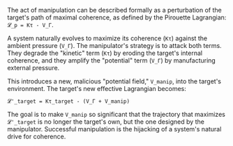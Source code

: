 The act of manipulation can be described formally as a perturbation of the target's path of maximal coherence, as defined by the Pirouette Lagrangian: `𝓛_p = Kτ - V_Γ`.

A system naturally evolves to maximize its coherence (`Kτ`) against the ambient pressure (`V_Γ`). The manipulator's strategy is to attack both terms. They degrade the "kinetic" term (`Kτ`) by eroding the target's internal coherence, and they amplify the "potential" term (`V_Γ`) by manufacturing external pressure.

This introduces a new, malicious "potential field," `V_manip`, into the target's environment. The target's new effective Lagrangian becomes:

`𝓛'_target = Kτ_target - (V_Γ + V_manip)`

The goal is to make `V_manip` so significant that the trajectory that maximizes `𝓛'_target` is no longer the target's own, but the one designed by the manipulator. Successful manipulation is the hijacking of a system's natural drive for coherence.